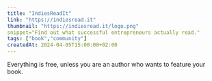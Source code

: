 ```yaml
---
title: "IndiesReadIt"
link: "https://indiesread.it"
thumbnail: "https://indiesread.it/logo.png"
snippet="Find out what successful entrepreneurs actually read."
tags: ["book","community"]
createdAt: 2024-04-05T15:00:00+02:00
---
```

Everything is free, unless you are an author who wants to feature your book.
